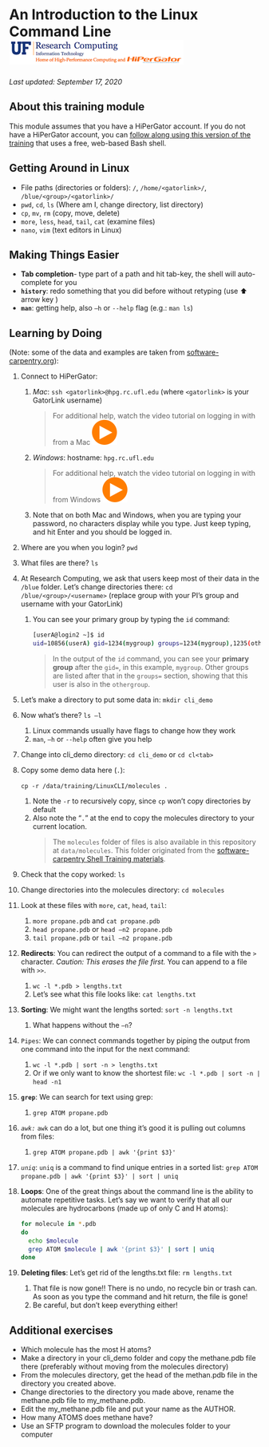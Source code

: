# An Introduction to the Linux Command Line ![UFRC logo](images/ufrc_logo.png)

*Last updated: September 17, 2020*

## About this training module

This module assumes that you have a HiPerGator account. If you do not have a HiPerGator account, you can [follow along using this version of the training](non_HiPerGator.md) that uses a free, web-based Bash shell.

## Getting Around in Linux

* File paths (directories or folders): `/`, `/home/<gatorlink>/`, `/blue/<group>/<gatorlink>/`
* `pwd`, `cd`, `ls`  (Where am I, change directory, list directory)
* `cp`, `mv`, `rm`  (copy, move, delete)
* `more`, `less`, `head`, `tail`, `cat`  (examine files)
* `nano`, `vim` (text editors in Linux)

## Making Things Easier

* **Tab completion**- type part of a path and hit tab-key, the shell will auto-complete for you
* **`history`**: redo something that you did before without retyping (use :arrow_up: arrow key )
* **`man`**: getting help, also `–h` or `--help` flag (e.g.: `man ls`)

## Learning by Doing

(Note: some of the data and examples are taken from [software-carpentry.org](https://swcarpentry.github.io/shell-novice/)):

1. Connect to HiPerGator:
   1. *Mac*:  `ssh <gatorlink>@hpg.rc.ufl.edu`   (where `<gatorlink>` is your GatorLink username)
       > For additional help, watch the video tutorial on logging in with from a Mac [![Play icon with link to video tutorial](images/play_icon.png)](https://mediasite.video.ufl.edu/Mediasite/Play/0b238bfffb684fd6b7306129af63a6711d)
   1. *Windows*: hostname: `hpg.rc.ufl.edu`
      > For additional help, watch the video tutorial on logging in with from Windows [![Play icon with link to video tutorial](images/play_icon.png)](https://mediasite.video.ufl.edu/Mediasite/Play/2bf4c860f19b48a593fb581018b813a11d)
   1. Note that on both Mac and Windows, when you are typing your password, no characters display while you type. Just keep typing, and hit Enter and you should be logged in.
1. Where are you when you login? `pwd`
1. What files are there? `ls`
1. At Research Computing, we ask that users keep most of their data in the `/blue` folder. Let’s change directories there: `cd /blue/<group>/<username>` (replace group with your PI’s group and username with your GatorLink)
   1. You can see your primary group by typing the `id` command:
      ```bash
      [userA@login2 ~]$ id
      uid=10856(userA) gid=1234(mygroup) groups=1234(mygroup),1235(othergroup)
      ```
      > In the output of the `id` command, you can see your **primary group** after the `gid=`, in this example, `mygroup`. Other groups are listed after that in the `groups=` section, showing that this user is also in the `othergroup`.
1. Let’s make a directory to put some data in: `mkdir cli_demo`
1. Now what’s there? `ls –l`
   1. Linux commands usually have flags to change how they work
   1. `man`, `–h` or `--help` often give you help
1. Change into cli_demo directory: `cd cli_demo` or `cd cl<tab>`
1. Copy some demo data here (`.`):

    `cp -r /data/training/LinuxCLI/molecules .`

   1. Note the `-r` to recursively copy, since `cp` won’t copy directories by default
   1. Also note the “`.`” at the end to copy the molecules directory to your current location.
       > The `molecules` folder of files is also available in this repository at `data/molecules`. This folder originated from the [software-carpentry Shell Training materials](https://swcarpentry.github.io/shell-novice/).

1. Check that the copy worked: `ls`
1. Change directories into the molecules directory: `cd molecules`
1. Look at these files with `more`, `cat`, `head`, `tail`:
   1. `more propane.pdb` and  `cat propane.pdb`
   1. `head propane.pdb`    or    `head –n2 propane.pdb`
   1. `tail propane.pdb`    or    `tail –n2 propane.pdb`
1. **Redirects**: You can redirect the output of a command to a file with the `>` character. *Caution: This erases the file first.* You can append to a file with `>>`.
   1. `wc -l *.pdb > lengths.txt`
   1. Let’s see what this file looks like: `cat lengths.txt`
1. **Sorting**: We might want the lengths sorted: `sort -n lengths.txt`
   1. What happens without the `–n`?
1. `Pipes`: We can connect commands together by piping the output from one command into the input for the next command:
   1. `wc -l *.pdb | sort -n > lengths.txt`
   1. Or if we only want to know the shortest file: `wc -l *.pdb | sort -n | head -n1`
1. **`grep`**: We can search for text using grep:
   1. `grep ATOM propane.pdb`
1. *`awk:`* `awk` can do a lot, but one thing it’s good it is pulling out columns from files:
   1. `grep ATOM propane.pdb | awk '{print $3}'`
1. *`uniq`*: `uniq` is a command to find unique entries in a sorted list:
   `grep ATOM propane.pdb | awk '{print $3}' | sort | uniq`
1. **Loops**: One of the great things about the command line is the ability to automate repetitive tasks. Let’s say we want to verify that all our molecules are hydrocarbons (made up of only C and H atoms):  

    ```bash
    for molecule in *.pdb
    do
      echo $molecule
      grep ATOM $molecule | awk '{print $3}' | sort | uniq
    done
    ```

1. **Deleting files**: Let’s get rid of the lengths.txt file: `rm lengths.txt`
   1. That file is now gone!! There is no undo, no recycle bin or trash can. As soon as you type the command and hit return, the file is gone!
   1. Be careful, but don’t keep everything either!

## Additional exercises

* Which molecule has the most H atoms?
* Make a directory in your cli_demo folder and copy the methane.pdb file there (preferably without moving from the molecules directory)
* From the molecules directory, get the head of the methan.pdb file in the directory you created above.
* Change directories to the directory you made above, rename the methane.pdb file to my_methane.pdb.
* Edit the my_methane.pdb file and put your name as the AUTHOR.
* How many ATOMS does methane have?
* Use an SFTP program to download the molecules folder to your computer
